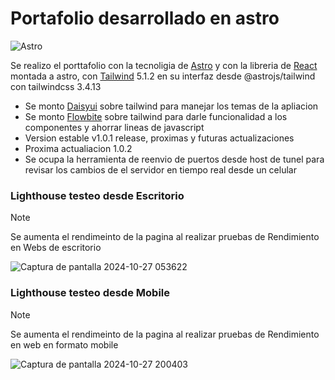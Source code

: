 # Portafolio desarrollado en astro

![Astro](https://astro.build/assets/press/astro-icon-light-gradient.svg)

Se realizo el porttafolio con la tecnoligia de [Astro](https://astro.build/) y con la libreria de [React](https://es.react.dev/) montada a astro, con [Tailwind](https://tailwindui.com/) 5.1.2 en su interfaz desde @astrojs/tailwind
con tailwindcss 3.4.13

- Se monto [Daisyui](https://daisyui.com/) sobre tailwind para manejar los temas de la apliacion
- Se monto [Flowbite](https://flowbite.com/) sobre tailwind para darle funcionalidad a los componentes y ahorrar lineas de javascript
- Version estable v1.0.1 release, proximas y futuras actualizaciones
- Proxima actualiacion 1.0.2 
- Se ocupa la herramienta de reenvio de puertos desde host de tunel para revisar los cambios de el servidor en tiempo real desde un celular

### Lighthouse testeo desde Escritorio

> [!NOTE]
> Se aumenta el rendimeinto de la pagina al realizar pruebas de Rendimiento en Webs de escritorio

![Captura de pantalla 2024-10-27 053622](https://i.imgur.com/l9htu3c.png)

### Lighthouse testeo desde Mobile

> [!NOTE]
> Se aumenta el rendimeinto de la pagina al realizar pruebas de Rendimiento en web en formato mobile

![Captura de pantalla 2024-10-27 200403](https://i.imgur.com/5TjKipr.png)
